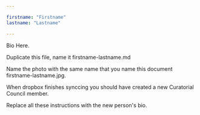 ```yaml
---

firstname: "Firstname"
lastname: "Lastname"

---
```



Bio Here.

Duplicate this file, name it firstname-lastname.md

Name the photo with the same name that you name this document firstname-lastname.jpg.

When dropbox finishes synccing you should have created a new Curatorial Council member.

Replace all these instructions with the new person's bio.
